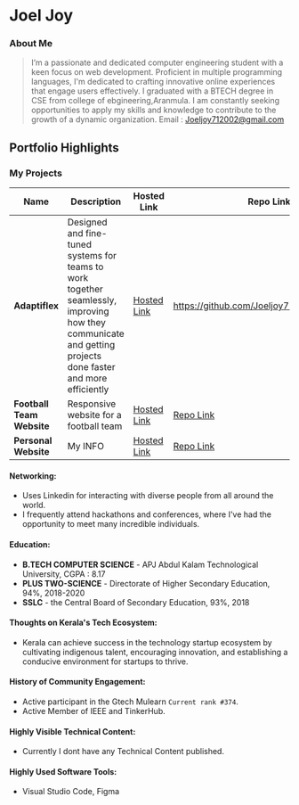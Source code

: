 # Joel Joy

### About Me

 > I’m a passionate and dedicated computer engineering student with a keen focus on web development. Proficient in multiple programming  languages, I'm dedicated to crafting innovative online experiences that engage users effectively.
> I graduated with a BTECH degree in CSE from college of ebgineering,Aranmula. I am constantly seeking opportunities to apply my skills and knowledge to contribute to the growth of a dynamic organization.
> Email : Joeljoy712002@gmail.com


## Portfolio Highlights

### My Projects

|      Name     | Description                                                               | Hosted Link                              | Repo Link                                                      |
|---------------------|---------------------------------------------------------------------------|------------------------------------------|----------------------------------------------------------------|
| **Adaptiflex**  | Designed and fine-tuned systems for teams to work together seamlessly, improving how they communicate and getting projects done faster and more efficiently | [Hosted Link]()  | https://github.com/Joeljoy712002/AdaptiFlex |
| **Football Team Website**  | Responsive website for a football team | [Hosted Link](https://joeljoy712002.github.io/Football-Website/)   | [Repo Link](https://github.com/Joeljoy712002/Football-Website) |
| **Personal Website**  | My INFO | [Hosted Link](https://joeljoy712002.github.io/Personal-Website/)   | [Repo Link](https://github.com/Joeljoy712002/Personal-Website) |

#### Networking:

- Uses Linkedin for interacting with diverse people from all around the world.
- I frequently attend hackathons and conferences, where I've had the opportunity to meet many incredible individuals.

#### Education:

- **B.TECH COMPUTER SCIENCE** - APJ Abdul Kalam Technological University, CGPA : 8.17
- **PLUS TWO-SCIENCE** - Directorate of Higher Secondary Education, 94%, 2018-2020
- **SSLC** - the Central Board of Secondary Education, 93%, 2018

#### Thoughts on Kerala's Tech Ecosystem:

- Kerala can achieve success in the technology startup ecosystem by cultivating indigenous talent, encouraging innovation, and establishing a conducive environment for startups to thrive.

#### History of Community Engagement:

-  Active participant in the Gtech Mulearn `Current rank #374`.
-  Active Member of IEEE and TinkerHub.

#### Highly Visible Technical Content:

- Currently I dont have any Technical Content published.

#### Highly Used Software Tools:

- Visual Studio Code, Figma
